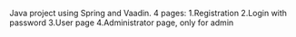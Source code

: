Java project using Spring and Vaadin.
4 pages:
  1.Registration
  2.Login with password
  3.User page
  4.Administrator page, only for admin
